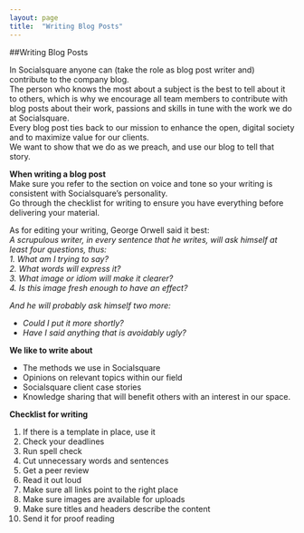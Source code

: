 ```yaml
---
layout: page
title:  "Writing Blog Posts"
---
```


##Writing Blog Posts

In Socialsquare anyone can (take the role as blog post writer and) contribute to the company blog.  
The person who knows the most about a subject is the best to tell about it to others, which is why we encourage all team members to contribute with blog posts about their work, passions and skills in tune with the work we do at Socialsquare.  
Every blog post ties back to our mission to enhance the open, digital society and to maximize value for our clients.  
We want to show that we do as we preach, and use our blog to tell that story. 

**When writing a blog post**  
Make sure you refer to the section on voice and tone so your writing is consistent with Socialsquare’s personality.   
Go through the checklist for writing to ensure you have everything before delivering your material. 

As for editing your writing, George Orwell said it best:  
_A scrupulous writer, in every sentence that he writes, will ask himself at least four questions, thus:_  
_1. What am I trying to say?_  
_2. What words will express it?_  
_3. What image or idiom will make it clearer?_  
_4. Is this image fresh enough to have an effect?_  

_And he will probably ask himself two more:_  
- *Could I put it more shortly?*   
- *Have I said anything that is avoidably ugly?*  

**We like to write about**  
 -  The methods we use in Socialsquare  
 -  Opinions on relevant topics within our field  
 -  Socialsquare client case stories  
 -  Knowledge sharing that will benefit others with an interest in our space.   

**Checklist for writing**  
1. If there is a template in place, use it  
2. Check your deadlines  
3. Run spell check  
4. Cut unnecessary words and sentences  
5. Get a peer review  
6. Read it out loud  
7. Make sure all links point to the right place  
8. Make sure images are available for uploads  
9. Make sure titles and headers describe the content  
10. Send it for proof reading  
